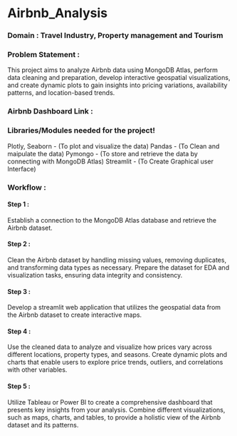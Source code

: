 # Airbnb_Analysis


### Domain : Travel Industry, Property management and Tourism

### Problem Statement :

This project aims to analyze Airbnb data using MongoDB Atlas, perform data cleaning and preparation, develop interactive geospatial visualizations, and create dynamic plots to gain insights into pricing variations, availability patterns, and location-based trends.

### Airbnb Dashboard Link :

### Libraries/Modules needed for the project!

Plotly, Seaborn - (To plot and visualize the data)
Pandas - (To Clean and maipulate the data)
Pymongo - (To store and retrieve the data by connecting with MongoDB Atlas)
Streamlit - (To Create Graphical user Interface)
### Workflow :

#### Step 1 :

Establish a connection to the MongoDB Atlas database and retrieve the Airbnb dataset.

#### Step 2 :

Clean the Airbnb dataset by handling missing values, removing duplicates, and transforming data types as necessary. Prepare the dataset for EDA and visualization tasks, ensuring data integrity and consistency.

#### Step 3 :

Develop a streamlit web application that utilizes the geospatial data from the Airbnb dataset to create interactive maps.

#### Step 4 :

Use the cleaned data to analyze and visualize how prices vary across different locations, property types, and seasons. Create dynamic plots and charts that enable users to explore price trends, outliers, and correlations with other variables.

#### Step 5 :

Utilize Tableau or Power BI to create a comprehensive dashboard that presents key insights from your analysis. Combine different visualizations, such as maps, charts, and tables, to provide a holistic view of the Airbnb dataset and its patterns.
